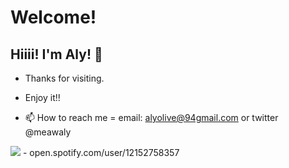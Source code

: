 # Welcome!

 

## Hiiii! I'm Aly! :space_invader:


- Thanks for visiting.

- Enjoy it!!
 
- 📫 How to reach me = email: alyolive@94gmail.com or twitter @meawaly




<img src= "https://img.shields.io/badge/Spotify-1ED760?&style=for-the-badge&logo=spotify&logoColor=white"> </code> - open.spotify.com/user/12152758357



<!---
meawaly/meawaly is a ✨ special ✨ repository because its `README.md` (this file) appears on your GitHub profile.
You can click the Preview link to take a look at your changes.
--->
